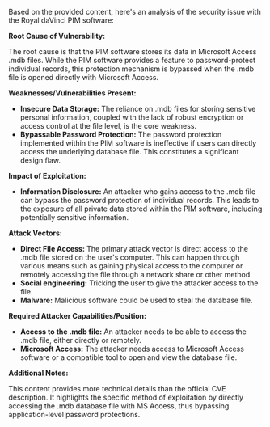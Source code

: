Based on the provided content, here's an analysis of the security issue with the Royal daVinci PIM software:

**Root Cause of Vulnerability:**

The root cause is that the PIM software stores its data in Microsoft Access .mdb files. While the PIM software provides a feature to password-protect individual records, this protection mechanism is bypassed when the .mdb file is opened directly with Microsoft Access.

**Weaknesses/Vulnerabilities Present:**

*   **Insecure Data Storage:** The reliance on .mdb files for storing sensitive personal information, coupled with the lack of robust encryption or access control at the file level, is the core weakness.
*   **Bypassable Password Protection:** The password protection implemented within the PIM software is ineffective if users can directly access the underlying database file. This constitutes a significant design flaw.

**Impact of Exploitation:**

*   **Information Disclosure:** An attacker who gains access to the .mdb file can bypass the password protection of individual records. This leads to the exposure of all private data stored within the PIM software, including potentially sensitive information.

**Attack Vectors:**

*   **Direct File Access:** The primary attack vector is direct access to the .mdb file stored on the user's computer. This can happen through various means such as gaining physical access to the computer or remotely accessing the file through a network share or other method.
*  **Social engineering:** Tricking the user to give the attacker access to the file.
*  **Malware:** Malicious software could be used to steal the database file.

**Required Attacker Capabilities/Position:**

*   **Access to the .mdb file:** An attacker needs to be able to access the .mdb file, either directly or remotely.
*   **Microsoft Access:** The attacker needs access to Microsoft Access software or a compatible tool to open and view the database file.

**Additional Notes:**

This content provides more technical details than the official CVE description. It highlights the specific method of exploitation by directly accessing the .mdb database file with MS Access, thus bypassing application-level password protections.